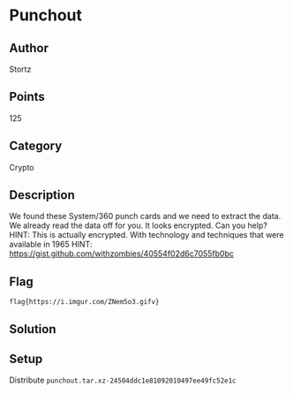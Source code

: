 # Punchout

## Author
Stortz
## Points
125
## Category
Crypto
## Description
We found these System/360 punch cards and we need to extract the data. We already read the data off for you. It looks encrypted. Can you help?
HINT: This is actually encrypted. With technology and techniques that were available in 1965
HINT: https://gist.github.com/withzombies/40554f02d6c7055fb0bc
## Flag
`flag{https://i.imgur.com/ZNem5o3.gifv}`
## Solution

## Setup
Distribute `punchout.tar.xz-24504ddc1e81092010497ee49fc52e1c`
